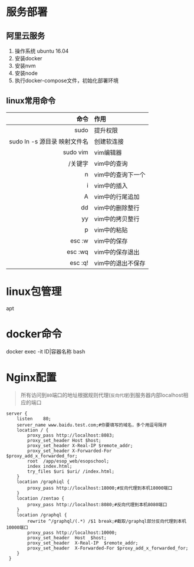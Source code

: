 # 服务部署

## 阿里云服务
1. 操作系统 ubuntu 16.04
2. 安装docker
3. 安装nvm
4. 安装node
5. 执行docker-compose文件，初始化部署环境

## linux常用命令


命令 | 作用
---: | :---
sudo | 提升权限
sudo ln -s 源目录 映射文件名 | 创建软连接
sudo vim | vim编辑器
/关键字 | vim中的查询     
n | vim中的查询下一个
i | vim中的插入
A | vim中的行尾追加
dd | vim中的删除整行
yy | vim中的拷贝整行
p | vim中的粘贴
esc :w | vim中的保存
esc :wq | vim中的保存退出
esc :q! | vim中的退出不保存

# linux包管理
apt

# docker命令
docker exec -it ID|容器名称 bash

# Nginx配置

> 所有访问到`80`端口的地址根据规则代理(`反向代理`)到服务器内部localhost相应的端口

```
server {
    listen    80;
    server_name www.baidu.test.com;#你要填写的域名，多个用逗号隔开
    location / {
        proxy_pass http://localhost:8083; 
        proxy_set_header Host $host; 
        proxy_set_header X-Real-IP $remote_addr; 
        proxy_set_header X-Forwarded-For    $proxy_add_x_forwarded_for; 
        root  /app/esop_web/esopschool;
        index index.html;
        try_files $uri $uri/ /index.html;
    }
    location /graphiql {
		proxy_pass http://localhost:18000;#反向代理到本机18000端口
	}
	location /zentao {
		proxy_pass http://localhost:8080;#反向代理到本机8080端口
	}
    location /graphql {
		rewrite ^/graphql/(.*) /$1 break;#截取/graphql部分反向代理到本机10000端口
        proxy_pass http://localhost:10000;
		proxy_set_header  Host  $host;
        proxy_set_header  X-Real-IP  $remote_addr;
        proxy_set_header  X-Forwarded-For $proxy_add_x_forwarded_for;
    }
 }
```
